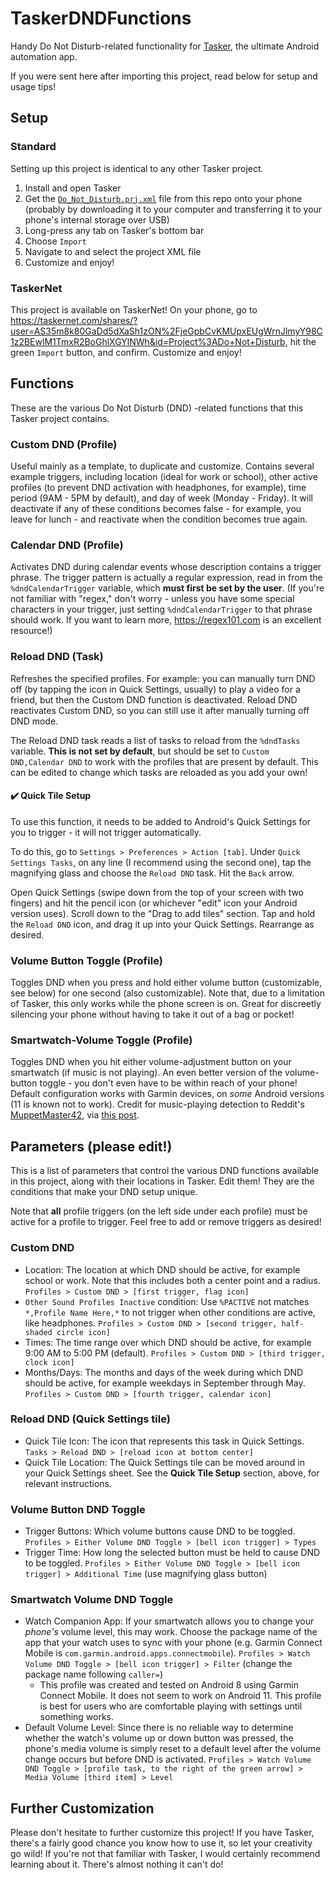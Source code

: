 # TaskerDNDFunctions
Handy Do Not Disturb-related functionality for [Tasker](https://play.google.com/store/apps/details?id=net.dinglisch.android.taskerm), the ultimate Android automation app.

If you were sent here after importing this project, read below for setup and usage tips!


## Setup

### Standard
Setting up this project is identical to any other Tasker project.
1. Install and open Tasker
1. Get the [`Do_Not_Disturb.prj.xml`](./Do_Not_Disturb.prj.xml) file from this repo onto your phone (probably by downloading it to your computer and transferring it to your phone's internal storage over USB)
1. Long-press any tab on Tasker's bottom bar
1. Choose `Import`
1. Navigate to and select the project XML file
1. Customize and enjoy!

### TaskerNet
This project is available on TaskerNet! On your phone, go to <https://taskernet.com/shares/?user=AS35m8k80GaDd5dXaSh1zON%2FjeGpbCvKMUpxEUgWrnJlmyY98C1z2BEwlM1TmxR2BoGhlXGYlNWh&id=Project%3ADo+Not+Disturb>, hit the green `Import` button, and confirm. Customize and enjoy!


## Functions
These are the various Do Not Disturb (DND) -related functions that this Tasker project contains.

### Custom DND (Profile)
Useful mainly as a template, to duplicate and customize. Contains several example triggers, including location (ideal for work or school), other active profiles (to prevent DND activation with headphones, for example), time period (9AM - 5PM by default), and day of week (Monday - Friday). It will deactivate if any of these conditions becomes false - for example, you leave for lunch - and reactivate when the condition becomes true again.

### Calendar DND (Profile)
Activates DND during calendar events whose description contains a trigger phrase. The trigger pattern is actually a regular expression, read in from the `%dndCalendarTrigger` variable, which __must first be set by the user__. (If you're not familiar with "regex," don't worry - unless you have some special characters in your trigger, just setting `%dndCalendarTrigger` to that phrase should work. If you want to learn more, <https://regex101.com> is an excellent resource!)

### Reload DND (Task)
Refreshes the specified profiles. For example: you can manually turn DND off (by tapping the icon in Quick Settings, usually) to play a video for a friend, but then the Custom DND function is deactivated. Reload DND reactivates Custom DND, so you can still use it after manually turning off DND mode.

The Reload DND task reads a list of tasks to reload from the `%dndTasks` variable. __This is not set by default__, but should be set to `Custom DND,Calendar DND` to work with the profiles that are present by default. This can be edited to change which tasks are reloaded as you add your own!

#### :heavy_check_mark: Quick Tile Setup
To use this function, it needs to be added to Android's Quick Settings for you to trigger - it will not trigger automatically.

To do this, go to `Settings > Preferences > Action [tab]`. Under `Quick Settings Tasks`, on any line (I recommend using the second one), tap the magnifying glass and choose the `Reload DND` task. Hit the `Back` arrow.

Open Quick Settings (swipe down from the top of your screen with two fingers) and hit the pencil icon (or whichever "edit" icon your Android version uses). Scroll down to the "Drag to add tiles" section. Tap and hold the `Reload DND` icon, and drag it up into your Quick Settings. Rearrange as desired.

### Volume Button Toggle (Profile)
Toggles DND when you press and hold either volume button (customizable, see below) for one second (also customizable). Note that, due to a limitation of Tasker, this only works while the phone screen is on. Great for discreetly silencing your phone without having to take it out of a bag or pocket!

### Smartwatch-Volume Toggle (Profile)
Toggles DND when you hit either volume-adjustment button on your smartwatch (if music is not playing). An even better version of the volume-button toggle - you don't even have to be within reach of your phone! Default configuration works with Garmin devices, on *some* Android versions (11 is known not to work). Credit for music-playing detection to Reddit's [MuppetMaster42](https://www.reddit.com/user/MuppetMaster42/), via [this post](https://www.reddit.com/r/tasker/comments/52p6h6/how_to_check_if_music_is_playing_without_an/).


## Parameters (please edit!)
This is a list of parameters that control the various DND functions available in this project, along with their locations in Tasker. Edit them! They are the conditions that make your DND setup unique.

Note that __all__ profile triggers (on the left side under each profile) must be active for a profile to trigger. Feel free to add or remove triggers as desired!

### Custom DND
- Location: The location at which DND should be active, for example school or work. Note that this includes both a center point and a radius. `Profiles > Custom DND > [first trigger, flag icon]`
- `Other Sound Profiles Inactive` condition: Use `%PACTIVE` not matches `*,Profile Name Here,*` to not trigger when other conditions are active, like headphones. `Profiles > Custom DND > [second trigger, half-shaded circle icon]`
- Times: The time range over which DND should be active, for example 9:00 AM to 5:00 PM (default). `Profiles > Custom DND > [third trigger, clock icon]`
- Months/Days: The months and days of the week during which DND should be active, for example weekdays in September through May. `Profiles > Custom DND > [fourth trigger, calendar icon]`

### Reload DND (Quick Settings tile)
- Quick Tile Icon: The icon that represents this task in Quick Settings. `Tasks > Reload DND > [reload icon at bottom center]`
- Quick Tile Location: The Quick Settings tile can be moved around in your Quick Settings sheet. See the __Quick Tile Setup__ section, above, for relevant instructions.

### Volume Button DND Toggle
- Trigger Buttons: Which volume buttons cause DND to be toggled. `Profiles > Either Volume DND Toggle > [bell icon trigger] > Types`
- Trigger Time: How long the selected button must be held to cause DND to be toggled. `Profiles > Either Volume DND Toggle > [bell icon trigger] > Additional Time` (use magnifying glass button)

### Smartwatch Volume DND Toggle
- Watch Companion App: If your smartwatch allows you to change your *phone's* volume level, this may work. Choose the package name of the app that your watch uses to sync with your phone (e.g. Garmin Connect Mobile is `com.garmin.android.apps.connectmobile`). `Profiles > Watch Volume DND Toggle > [bell icon trigger] > Filter` (change the package name following `caller=`)
    - This profile was created and tested on Android 8 using Garmin Connect Mobile. It does not seem to work on Android 11. This profile is best for users who are comfortable playing with settings until something works.
- Default Volume Level: Since there is no reliable way to determine whether the watch's volume up or down button was pressed, the phone's media volume is simply reset to a default level after the volume change occurs but before DND is activated. `Profiles > Watch Volume DND Toggle > [profile task, to the right of the green arrow] > Media Volume [third item] > Level`

## Further Customization
Please don't hesitate to further customize this project! If you have Tasker, there's a fairly good chance you know how to use it, so let your creativity go wild! If you're not that familiar with Tasker, I would certainly recommend learning about it. There's almost nothing it can't do!

